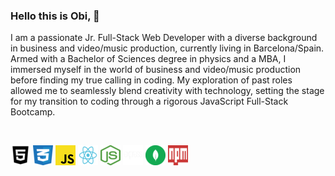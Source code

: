 ### Hello this is Obi, 👋

I am a passionate Jr. Full-Stack Web Developer with a diverse background in business and video/music production, currently living in Barcelona/Spain. <br>
          Armed with a Bachelor of Sciences degree in physics and a MBA, I immersed myself in the world of business and video/music production before 
          finding my true calling in coding. My exploration of past roles allowed me to seamlessly blend creativity with technology, setting 
          the stage for my transition to coding through a rigorous JavaScript Full-Stack Bootcamp.<br><br>



<div style="display: flex; gap: 20px;">

![HTML5](/images/tn_html5-bw.png)
![CSS](/images/tn_css-3-seeklogo.png)
![JS](/images/tn_javascript-js-seeklogo.png)
![REACT](/images/tn_react-seeklogo.png)
![NODE.JS](/images/tn_node-js-seeklogo.png)
![EXPRESS](/images/tn_express-js-seeklogo.png)
![MONGODB](/images/tn_mongodb-seeklogo.png)
![NPM](/images/tn_npm-node-package-manager-seeklogo.png)

</div>

<!--
**xxobenxx/xxobenxx** is a ✨ _special_ ✨ repository because its `README.md` (this file) appears on your GitHub profile.

Here are some ideas to get you started:

- 🔭 I’m currently working on ...
- 🌱 I’m currently learning ...
- 👯 I’m looking to collaborate on ...
- 🤔 I’m looking for help with ...
- 💬 Ask me about ...
- 📫 How to reach me: ...
- 😄 Pronouns: ...
- ⚡ Fun fact: ...
-->
